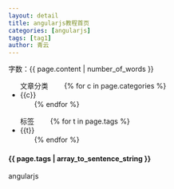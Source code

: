 ```yaml
---
layout: detail
title: angularjs教程首页
categories: [angularjs]
tags: [tag1]
author: 青云
---
```


<span>字数：{{ page.content | number_of_words }}</span>

<!--more-->

<ul>文章分类
　　{% for c in page.categories %}
　　　　<li>{{c}}</li>
　　{% endfor %}
</ul>

<ul>标签
　　{% for t in page.tags %}
　　　　<li>{{t}}</li>
　　{% endfor %}
</ul>

<h4>{{ page.tags | array_to_sentence_string }}</h4>

angularjs